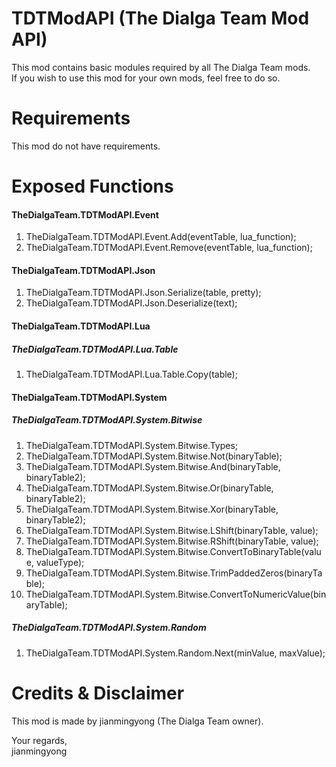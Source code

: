 # TDTModAPI (The Dialga Team Mod API)
This mod contains basic modules required by all The Dialga Team mods. <br />
If you wish to use this mod for your own mods, feel free to do so.

# Requirements
This mod do not have requirements.

# Exposed Functions
#### TheDialgaTeam.TDTModAPI.Event
1. TheDialgaTeam.TDTModAPI.Event.Add(eventTable, lua_function);
2. TheDialgaTeam.TDTModAPI.Event.Remove(eventTable, lua_function);

#### TheDialgaTeam.TDTModAPI.Json
1. TheDialgaTeam.TDTModAPI.Json.Serialize(table, pretty);
2. TheDialgaTeam.TDTModAPI.Json.Deserialize(text);

#### TheDialgaTeam.TDTModAPI.Lua
##### TheDialgaTeam.TDTModAPI.Lua.Table
1. TheDialgaTeam.TDTModAPI.Lua.Table.Copy(table);

#### TheDialgaTeam.TDTModAPI.System
##### TheDialgaTeam.TDTModAPI.System.Bitwise
1. TheDialgaTeam.TDTModAPI.System.Bitwise.Types;
2. TheDialgaTeam.TDTModAPI.System.Bitwise.Not(binaryTable);
3. TheDialgaTeam.TDTModAPI.System.Bitwise.And(binaryTable, binaryTable2);
4. TheDialgaTeam.TDTModAPI.System.Bitwise.Or(binaryTable, binaryTable2);
5. TheDialgaTeam.TDTModAPI.System.Bitwise.Xor(binaryTable, binaryTable2);
6. TheDialgaTeam.TDTModAPI.System.Bitwise.LShift(binaryTable, value);
7. TheDialgaTeam.TDTModAPI.System.Bitwise.RShift(binaryTable, value);
8. TheDialgaTeam.TDTModAPI.System.Bitwise.ConvertToBinaryTable(value, valueType);
9. TheDialgaTeam.TDTModAPI.System.Bitwise.TrimPaddedZeros(binaryTable);
10. TheDialgaTeam.TDTModAPI.System.Bitwise.ConvertToNumericValue(binaryTable);

##### TheDialgaTeam.TDTModAPI.System.Random
1. TheDialgaTeam.TDTModAPI.System.Random.Next(minValue, maxValue);

# Credits & Disclaimer
This mod is made by jianmingyong (The Dialga Team owner).

Your regards, <br />
jianmingyong